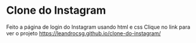 # Clone do Instagram
Feito a página de login do Instagram usando html e css
Clique no link para ver o projeto https://leandrocsg.github.io/clone-do-instagram/

